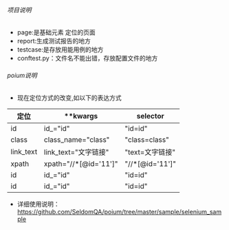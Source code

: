 ###### 项目说明
 - page:是基础元素 定位的页面
 - report:生成测试报告的地方
 - testcase:是存放用能用例的地方
 - conftest.py：文件名不能出错，存放配置文件的地方 


###### poium说明
- 现在定位方式的改变,如以下的表达方式

| 定位    | **kwargs | selector |
|-------|-------|------|
| id    |id_="id" | "id=id" |
| class |class_name="class" | "class=class" |
| link_text    |link_text="文字链接" | "text=文字链接" |
| xpath   |xpath="//*[@id='11']" | "//*[@id='11']" |
| id    |id_="id" | "id=id" |
| id    |id_="id" | "id=id" |

- 详细使用说明：https://github.com/SeldomQA/poium/tree/master/sample/selenium_sample

